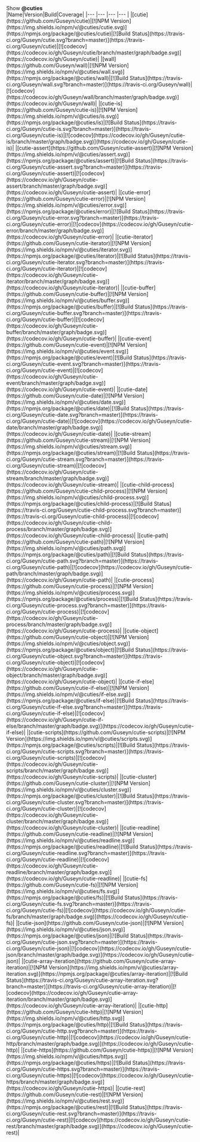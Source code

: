 <summary id="show-cuties">Show <b>@cuties</b></summary>
|Name|Version|Build|Coverage|
|--- |--- |--- |--- |
|[cutie](https://github.com/Guseyn/cutie)|[![NPM Version](https://img.shields.io/npm/v/@cuties/cutie.svg)](https://npmjs.org/package/@cuties/cutie)|[![Build Status](https://travis-ci.org/Guseyn/cutie.svg?branch=master)](https://travis-ci.org/Guseyn/cutie)|[![codecov](https://codecov.io/gh/Guseyn/cutie/branch/master/graph/badge.svg)](https://codecov.io/gh/Guseyn/cutie)|
|[wall](https://github.com/Guseyn/wall)|[![NPM Version](https://img.shields.io/npm/v/@cuties/wall.svg)](https://npmjs.org/package/@cuties/wall)|[![Build Status](https://travis-ci.org/Guseyn/wall.svg?branch=master)](https://travis-ci.org/Guseyn/wall)|[![codecov](https://codecov.io/gh/Guseyn/wall/branch/master/graph/badge.svg)](https://codecov.io/gh/Guseyn/wall)|
|[cutie-is](https://github.com/Guseyn/cutie-is)|[![NPM Version](https://img.shields.io/npm/v/@cuties/is.svg)](https://npmjs.org/package/@cuties/is)|[![Build Status](https://travis-ci.org/Guseyn/cutie-is.svg?branch=master)](https://travis-ci.org/Guseyn/cutie-is)|[![codecov](https://codecov.io/gh/Guseyn/cutie-is/branch/master/graph/badge.svg)](https://codecov.io/gh/Guseyn/cutie-is)|
|[cutie-assert](https://github.com/Guseyn/cutie-assert)|[![NPM Version](https://img.shields.io/npm/v/@cuties/assert.svg)](https://npmjs.org/package/@cuties/assert)|[![Build Status](https://travis-ci.org/Guseyn/cutie-assert.svg?branch=master)](https://travis-ci.org/Guseyn/cutie-assert)|[![codecov](https://codecov.io/gh/Guseyn/cutie-assert/branch/master/graph/badge.svg)](https://codecov.io/gh/Guseyn/cutie-assert)|
|[cutie-error](https://github.com/Guseyn/cutie-error)|[![NPM Version](https://img.shields.io/npm/v/@cuties/error.svg)](https://npmjs.org/package/@cuties/error)|[![Build Status](https://travis-ci.org/Guseyn/cutie-error.svg?branch=master)](https://travis-ci.org/Guseyn/cutie-error)|[![codecov](https://codecov.io/gh/Guseyn/cutie-error/branch/master/graph/badge.svg)](https://codecov.io/gh/Guseyn/cutie-error)|
|[cutie-iterator](https://github.com/Guseyn/cutie-iterator)|[![NPM Version](https://img.shields.io/npm/v/@cuties/iterator.svg)](https://npmjs.org/package/@cuties/iterator)|[![Build Status](https://travis-ci.org/Guseyn/cutie-iterator.svg?branch=master)](https://travis-ci.org/Guseyn/cutie-iterator)|[![codecov](https://codecov.io/gh/Guseyn/cutie-iterator/branch/master/graph/badge.svg)](https://codecov.io/gh/Guseyn/cutie-iterator)|
|[cutie-buffer](https://github.com/Guseyn/cutie-buffer)|[![NPM Version](https://img.shields.io/npm/v/@cuties/buffer.svg)](https://npmjs.org/package/@cuties/buffer)|[![Build Status](https://travis-ci.org/Guseyn/cutie-buffer.svg?branch=master)](https://travis-ci.org/Guseyn/cutie-buffer)|[![codecov](https://codecov.io/gh/Guseyn/cutie-buffer/branch/master/graph/badge.svg)](https://codecov.io/gh/Guseyn/cutie-buffer)|
|[cutie-event](https://github.com/Guseyn/cutie-event)|[![NPM Version](https://img.shields.io/npm/v/@cuties/event.svg)](https://npmjs.org/package/@cuties/event)|[![Build Status](https://travis-ci.org/Guseyn/cutie-event.svg?branch=master)](https://travis-ci.org/Guseyn/cutie-event)|[![codecov](https://codecov.io/gh/Guseyn/cutie-event/branch/master/graph/badge.svg)](https://codecov.io/gh/Guseyn/cutie-event)|
|[cutie-date](https://github.com/Guseyn/cutie-date)|[![NPM Version](https://img.shields.io/npm/v/@cuties/date.svg)](https://npmjs.org/package/@cuties/date)|[![Build Status](https://travis-ci.org/Guseyn/cutie-date.svg?branch=master)](https://travis-ci.org/Guseyn/cutie-date)|[![codecov](https://codecov.io/gh/Guseyn/cutie-date/branch/master/graph/badge.svg)](https://codecov.io/gh/Guseyn/cutie-date)|
|[cutie-stream](https://github.com/Guseyn/cutie-stream)|[![NPM Version](https://img.shields.io/npm/v/@cuties/stream.svg)](https://npmjs.org/package/@cuties/stream)|[![Build Status](https://travis-ci.org/Guseyn/cutie-stream.svg?branch=master)](https://travis-ci.org/Guseyn/cutie-stream)|[![codecov](https://codecov.io/gh/Guseyn/cutie-stream/branch/master/graph/badge.svg)](https://codecov.io/gh/Guseyn/cutie-stream)|
|[cutie-child-process](https://github.com/Guseyn/cutie-child-process)|[![NPM Version](https://img.shields.io/npm/v/@cuties/child-process.svg)](https://npmjs.org/package/@cuties/child-process)|[![Build Status](https://travis-ci.org/Guseyn/cutie-child-process.svg?branch=master)](https://travis-ci.org/Guseyn/cutie-child-process)|[![codecov](https://codecov.io/gh/Guseyn/cutie-child-process/branch/master/graph/badge.svg)](https://codecov.io/gh/Guseyn/cutie-child-process)|
|[cutie-path](https://github.com/Guseyn/cutie-path)|[![NPM Version](https://img.shields.io/npm/v/@cuties/path.svg)](https://npmjs.org/package/@cuties/path)|[![Build Status](https://travis-ci.org/Guseyn/cutie-path.svg?branch=master)](https://travis-ci.org/Guseyn/cutie-path)|[![codecov](https://codecov.io/gh/Guseyn/cutie-path/branch/master/graph/badge.svg)](https://codecov.io/gh/Guseyn/cutie-path)|
|[cutie-process](https://github.com/Guseyn/cutie-process)|[![NPM Version](https://img.shields.io/npm/v/@cuties/process.svg)](https://npmjs.org/package/@cuties/process)|[![Build Status](https://travis-ci.org/Guseyn/cutie-process.svg?branch=master)](https://travis-ci.org/Guseyn/cutie-process)|[![codecov](https://codecov.io/gh/Guseyn/cutie-process/branch/master/graph/badge.svg)](https://codecov.io/gh/Guseyn/cutie-process)|
|[cutie-object](https://github.com/Guseyn/cutie-object)|[![NPM Version](https://img.shields.io/npm/v/@cuties/object.svg)](https://npmjs.org/package/@cuties/object)|[![Build Status](https://travis-ci.org/Guseyn/cutie-object.svg?branch=master)](https://travis-ci.org/Guseyn/cutie-object)|[![codecov](https://codecov.io/gh/Guseyn/cutie-object/branch/master/graph/badge.svg)](https://codecov.io/gh/Guseyn/cutie-object)|
|[cutie-if-else](https://github.com/Guseyn/cutie-if-else)|[![NPM Version](https://img.shields.io/npm/v/@cuties/if-else.svg)](https://npmjs.org/package/@cuties/if-else)|[![Build Status](https://travis-ci.org/Guseyn/cutie-if-else.svg?branch=master)](https://travis-ci.org/Guseyn/cutie-if-else)|[![codecov](https://codecov.io/gh/Guseyn/cutie-if-else/branch/master/graph/badge.svg)](https://codecov.io/gh/Guseyn/cutie-if-else)|
|[cutie-scripts](https://github.com/Guseyn/cutie-scripts)|[![NPM Version](https://img.shields.io/npm/v/@cuties/scripts.svg)](https://npmjs.org/package/@cuties/scripts)|[![Build Status](https://travis-ci.org/Guseyn/cutie-scripts.svg?branch=master)](https://travis-ci.org/Guseyn/cutie-scripts)|[![codecov](https://codecov.io/gh/Guseyn/cutie-scripts/branch/master/graph/badge.svg)](https://codecov.io/gh/Guseyn/cutie-scripts)|
|[cutie-cluster](https://github.com/Guseyn/cutie-cluster)|[![NPM Version](https://img.shields.io/npm/v/@cuties/cluster.svg)](https://npmjs.org/package/@cuties/cluster)|[![Build Status](https://travis-ci.org/Guseyn/cutie-cluster.svg?branch=master)](https://travis-ci.org/Guseyn/cutie-cluster)|[![codecov](https://codecov.io/gh/Guseyn/cutie-cluster/branch/master/graph/badge.svg)](https://codecov.io/gh/Guseyn/cutie-cluster)|
|[cutie-readline](https://github.com/Guseyn/cutie-readline)|[![NPM Version](https://img.shields.io/npm/v/@cuties/readline.svg)](https://npmjs.org/package/@cuties/readline)|[![Build Status](https://travis-ci.org/Guseyn/cutie-readline.svg?branch=master)](https://travis-ci.org/Guseyn/cutie-readline)|[![codecov](https://codecov.io/gh/Guseyn/cutie-readline/branch/master/graph/badge.svg)](https://codecov.io/gh/Guseyn/cutie-readline)|
|[cutie-fs](https://github.com/Guseyn/cutie-fs)|[![NPM Version](https://img.shields.io/npm/v/@cuties/fs.svg)](https://npmjs.org/package/@cuties/fs)|[![Build Status](https://travis-ci.org/Guseyn/cutie-fs.svg?branch=master)](https://travis-ci.org/Guseyn/cutie-fs)|[![codecov](https://codecov.io/gh/Guseyn/cutie-fs/branch/master/graph/badge.svg)](https://codecov.io/gh/Guseyn/cutie-fs)|
|[cutie-json](https://github.com/Guseyn/cutie-json)|[![NPM Version](https://img.shields.io/npm/v/@cuties/json.svg)](https://npmjs.org/package/@cuties/json)|[![Build Status](https://travis-ci.org/Guseyn/cutie-json.svg?branch=master)](https://travis-ci.org/Guseyn/cutie-json)|[![codecov](https://codecov.io/gh/Guseyn/cutie-json/branch/master/graph/badge.svg)](https://codecov.io/gh/Guseyn/cutie-json)|
|[cutie-array-iteration](https://github.com/Guseyn/cutie-array-iteration)|[![NPM Version](https://img.shields.io/npm/v/@cuties/array-iteration.svg)](https://npmjs.org/package/@cuties/array-iteration)|[![Build Status](https://travis-ci.org/Guseyn/cutie-array-iteration.svg?branch=master)](https://travis-ci.org/Guseyn/cutie-array-iteration)|[![codecov](https://codecov.io/gh/Guseyn/cutie-array-iteration/branch/master/graph/badge.svg)](https://codecov.io/gh/Guseyn/cutie-array-iteration)|
|[cutie-http](https://github.com/Guseyn/cutie-http)|[![NPM Version](https://img.shields.io/npm/v/@cuties/http.svg)](https://npmjs.org/package/@cuties/http)|[![Build Status](https://travis-ci.org/Guseyn/cutie-http.svg?branch=master)](https://travis-ci.org/Guseyn/cutie-http)|[![codecov](https://codecov.io/gh/Guseyn/cutie-http/branch/master/graph/badge.svg)](https://codecov.io/gh/Guseyn/cutie-http)|
|[cutie-https](https://github.com/Guseyn/cutie-https)|[![NPM Version](https://img.shields.io/npm/v/@cuties/https.svg)](https://npmjs.org/package/@cuties/https)|[![Build Status](https://travis-ci.org/Guseyn/cutie-https.svg?branch=master)](https://travis-ci.org/Guseyn/cutie-https)|[![codecov](https://codecov.io/gh/Guseyn/cutie-https/branch/master/graph/badge.svg)](https://codecov.io/gh/Guseyn/cutie-https)|
|[cutie-rest](https://github.com/Guseyn/cutie-rest)|[![NPM Version](https://img.shields.io/npm/v/@cuties/rest.svg)](https://npmjs.org/package/@cuties/rest)|[![Build Status](https://travis-ci.org/Guseyn/cutie-rest.svg?branch=master)](https://travis-ci.org/Guseyn/cutie-rest)|[![codecov](https://codecov.io/gh/Guseyn/cutie-rest/branch/master/graph/badge.svg)](https://codecov.io/gh/Guseyn/cutie-rest)|
